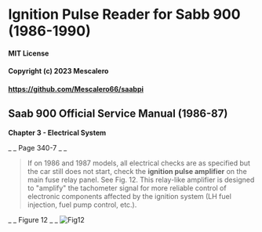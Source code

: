 # Ignition Pulse Reader for Sabb 900 (1986-1990)

#### MIT License
#### Copyright (c) 2023 Mescalero
#### <https://github.com/Mescalero66/saabpi>

## Saab 900 Official Service Manual (1986-87)
**Chapter 3 - Electrical System**

_ _ Page 340-7 _ _
> If on 1986 and 1987 models, all electrical checks are as specified but the car still does not start, check the **ignition pulse amplifier** on the main fuse relay panel.
See Fig. 12. 
This relay-like amplifier is designed to "amplify" the tachometer signal for more reliable control of electronic components affected by the ignition system (LH fuel injection, fuel pump control, etc.).

_ _ Figure 12 _ _
![Fig12](http://url/to/img.png)

